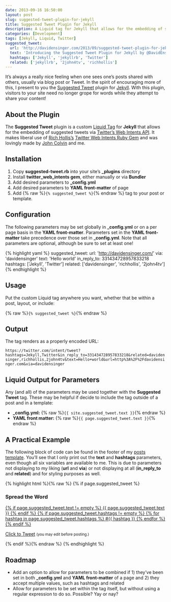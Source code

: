 ```yaml
---
date: 2013-09-16 16:50:00
layout: post
slug: suggested-tweet-plugin-for-jekyll
title: Suggested Tweet Plugin for Jekyll
description: A Liquid tag for Jekyll that allows for the embedding of suggested tweets via Twitter’s Web Intents API.
categories: [Development]
tags: [Jekyll, Liquid, Twitter]
suggested_tweet:
  url: 'http://davidensinger.com/2013/09/suggested-tweet-plugin-for-jekyll/'
  text: 'Introducing the Suggested Tweet Plugin for Jekyll by @DavidEnsinger'
  hashtags: ['Jekyll', 'jekyllrb', 'Twitter']
  related: ['jekyllrb', '2john4tv', 'richhollis']
---
```


It’s always a really nice feeling when one sees one’s posts shared with others, usually via blog post or Tweet. In the spirit of encouraging more of this, I present to you the [Suggested Tweet](https://github.com/davidensinger/jekyll-suggested-tweet) plugin for [Jekyll](http://jekyllrb.com/). With this plugin, visitors to your site need no longer grope for words while they attempt to share your content!

## About the Plugin
The **Suggested Tweet** plugin is a custom [Liquid Tag](http://wiki.shopify.com/Liquid) for **Jekyll** that allows for the embedding of suggested tweets via [Twitter’s Web Intents API](https://dev.twitter.com/docs/intents). It makes liberal use of [Rich Hollis’s](http://richhollis.co.uk/) [Twitter Web Intents Ruby Gem](https://github.com/richhollis/twitter_web_intents) and was lovingly made by [John Colvin](http://2john4tv.biz/) and me.

## Installation
1. Copy **suggested-tweet.rb** into your site’s **_plugins** directory
2. Install **twitter_web_intents gem**, either manually or via **Bundler**
3. Add desired parameters to **_config.yml**
4. Add desired parameters to **YAML front-matter** of page
5. Add {% raw %}`{% suggested_tweet %}`{% endraw %} tag to your post or template.

## Configuration
The following parameters may be set globally in **_config.yml** or on a per page basis in the **YAML front-matter**. Parameters set in the **YAML front-matter** take precedence over those set in **_config.yml**. Note that all parameters are optional, although be sure to set at least one!

{% highlight yaml %}
suggested_tweet:
  url:                  'http://davidensinger.com/'
  via:                  'davidensinger'
  text:                 'Hello world'
  in_reply_to:          331434728957833218
  hashtags:             ['Jekyll', 'Twitter']
  related:              ['davidensinger', 'richhollis', '2john4tv']
{% endhighlight %}

## Usage
Put the custom Liquid tag anywhere you want, whether that be within a post, layout, or include:

{% raw %}`{% suggested_tweet %}`{% endraw %}

## Output
The tag renders as a properly encoded URL:

`https://twitter.com/intent/tweet?hashtags=Jekyll,Twitter&in_reply_to=331434728957833218&related=davidensinger,richhollis,2john4tv&text=Hello+world&url=http%3A%2F%2Fdavidensinger.com&via=davidensinger`

## Liquid Output for Parameters
Any (and all) of the parameters may be used together with the **Suggested Tweet** tag. These may be helpful if decide to include the tag outside of a post and in a template:

- **_config.yml:** {% raw %}`{{ site.suggested_tweet.text }}`{% endraw %}
- **YAML front matter:** {% raw %}`{{ page.suggested_tweet.text }}`{% endraw %}

## A Practical Example
The following block of code can be found in the footer of my [posts template](https://github.com/davidensinger/davidensinger.github.io/blob/source/_layouts/post.html). You’ll see that I only print out the **text** and **hashtags** parameters, even though all six variables are available to me. This is due to parameters not displaying to my liking (**url** and **via**) or not displaying at all (**in_reply_to** and **related**) and for styling purposes as well.

{% highlight html %}{% raw %}
{% if page.suggested_tweet %}
  <div class="entry-meta-suggested-tweet">
    <h3 class="suggested-tweet-title">Spread the Word</h3>
    <a href="{% suggested_tweet %}" class="suggested-tweet-bubble">
      {% if page.suggested_tweet.text != empty %}
        <span class="suggested-tweet-text">{{ page.suggested_tweet.text }}</span>
      {% endif %}
      {% if page.suggested_tweet.hashtags != empty %}
        {% for hashtag in page.suggested_tweet.hashtags %}
          <span class="suggested-tweet-hashtag">#{{ hashtag }}</span>
        {% endfor %}
      {% endif %}
    </a>
    <p class="suggested-tweet-link"><a href="{% suggested_tweet %}" class="icon-left icon-twitter">Click to Tweet</a> <small>(you may edit before posting.)</small></p>
  </div>
{% endif %}{% endraw %}
{% endhighlight %}

## Roadmap
* Add an option to allow for parameters to be combined if 1) they’ve been set in both **_config.yml** and **YAML front-matter** of a page and 2) they accept multiple values, such as hashtags and related
* Allow for parameters to be set within the tag itself, but without using a regular expression to do so. Possible? Yay or nay?
